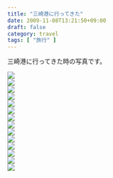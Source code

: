 ```yaml
---
title: "三崎港に行ってきた"
date: 2009-11-08T13:21:50+09:00
draft: false
category: travel
tags: [ "旅行" ]
---
```

三崎港に行ってきた時の写真です。  

<!--more-->

![](img/1-1.jpg)  
![](img/1-2.jpg)  
![](img/1-3.jpg)  
![](img/1-4.jpg)  
![](img/1-5.jpg)  
![](img/1-6.jpg)  
![](img/1-7.jpg)  
![](img/1-8.jpg)  
![](img/1-9.jpg)  
![](img/1-10.jpg)  
![](img/1-11.jpg)  
![](img/1-12.jpg)  
![](img/1-13.jpg)  
![](img/1-14.jpg)  


